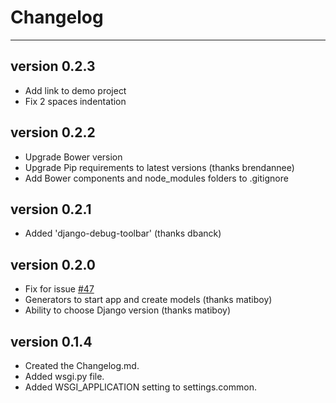 Changelog
=========
---------

## version 0.2.3

- Add link to demo project 
- Fix 2 spaces indentation

## version 0.2.2

- Upgrade Bower version
- Upgrade Pip requirements to latest versions (thanks brendannee)
- Add Bower components and node_modules folders to .gitignore

## version 0.2.1

- Added 'django-debug-toolbar' (thanks dbanck)

## version 0.2.0

- Fix for issue [#47](https://github.com/diegotoral/generator-django/issues/47)
- Generators to start app and create models (thanks matiboy)
- Ability to choose Django version (thanks matiboy)

## version 0.1.4

- Created the Changelog.md.
- Added wsgi.py file.
- Added WSGI_APPLICATION setting to settings.common.
